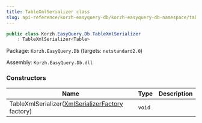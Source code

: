 ```yaml
---
title: TableXmlSerializer class
slug: api-reference/korzh-easyquery-db/korzh-easyquery-db-namespace/tablexmlserializer-class
---
```

```csharp
public class Korzh.EasyQuery.Db.TableXmlSerializer
    : TableXmlSerializer<Table>

```
Package: `Korzh.EasyQuery.Db` (targets: `netstandard2.0`)

Assembly: `Korzh.EasyQuery.Db.dll`

### Constructors

| Name | Type | Description | 
| --- | --- | --- | 
| TableXmlSerializer([XmlSerializerFactory](api-reference/korzh-easyquery/korzh-easyquery-namespace/xmlserializerfactory-class) factory) | `void` |  |